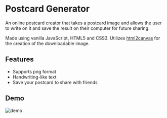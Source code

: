 # Postcard Generator

An online postcard creator that takes a postcard image and allows the user to write on it and save the result on their computer for future sharing.

Made using vanilla JavaScript, HTML5 and CSS3. Utilizes [html2canvas](https://github.com/niklasvh/html2canvas) for the creation of the downloadable image.

## Features

* Supports png format
* Handwriting-like text
* Save your postcard to share with friends

## Demo

![demo]()